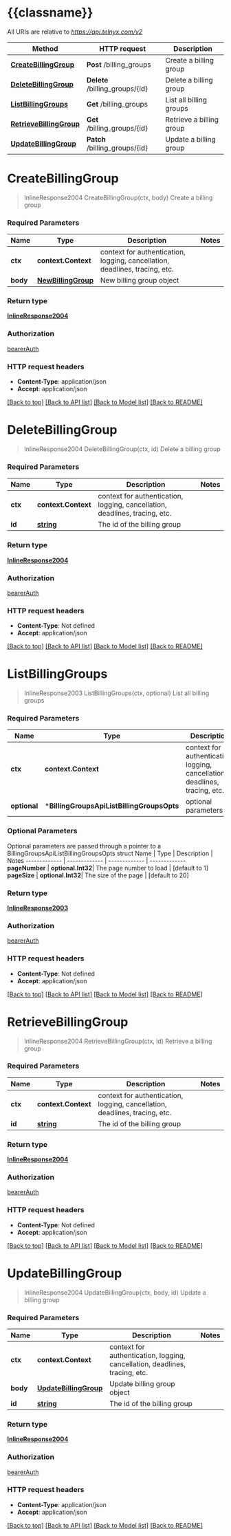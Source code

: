 # {{classname}}

All URIs are relative to *https://api.telnyx.com/v2*

Method | HTTP request | Description
------------- | ------------- | -------------
[**CreateBillingGroup**](BillingGroupsApi.md#CreateBillingGroup) | **Post** /billing_groups | Create a billing group
[**DeleteBillingGroup**](BillingGroupsApi.md#DeleteBillingGroup) | **Delete** /billing_groups/{id} | Delete a billing group
[**ListBillingGroups**](BillingGroupsApi.md#ListBillingGroups) | **Get** /billing_groups | List all billing groups
[**RetrieveBillingGroup**](BillingGroupsApi.md#RetrieveBillingGroup) | **Get** /billing_groups/{id} | Retrieve a billing group
[**UpdateBillingGroup**](BillingGroupsApi.md#UpdateBillingGroup) | **Patch** /billing_groups/{id} | Update a billing group

# **CreateBillingGroup**
> InlineResponse2004 CreateBillingGroup(ctx, body)
Create a billing group

### Required Parameters

Name | Type | Description  | Notes
------------- | ------------- | ------------- | -------------
 **ctx** | **context.Context** | context for authentication, logging, cancellation, deadlines, tracing, etc.
  **body** | [**NewBillingGroup**](NewBillingGroup.md)| New billing group object | 

### Return type

[**InlineResponse2004**](inline_response_200_4.md)

### Authorization

[bearerAuth](../README.md#bearerAuth)

### HTTP request headers

 - **Content-Type**: application/json
 - **Accept**: application/json

[[Back to top]](#) [[Back to API list]](../README.md#documentation-for-api-endpoints) [[Back to Model list]](../README.md#documentation-for-models) [[Back to README]](../README.md)

# **DeleteBillingGroup**
> InlineResponse2004 DeleteBillingGroup(ctx, id)
Delete a billing group

### Required Parameters

Name | Type | Description  | Notes
------------- | ------------- | ------------- | -------------
 **ctx** | **context.Context** | context for authentication, logging, cancellation, deadlines, tracing, etc.
  **id** | [**string**](.md)| The id of the billing group | 

### Return type

[**InlineResponse2004**](inline_response_200_4.md)

### Authorization

[bearerAuth](../README.md#bearerAuth)

### HTTP request headers

 - **Content-Type**: Not defined
 - **Accept**: application/json

[[Back to top]](#) [[Back to API list]](../README.md#documentation-for-api-endpoints) [[Back to Model list]](../README.md#documentation-for-models) [[Back to README]](../README.md)

# **ListBillingGroups**
> InlineResponse2003 ListBillingGroups(ctx, optional)
List all billing groups

### Required Parameters

Name | Type | Description  | Notes
------------- | ------------- | ------------- | -------------
 **ctx** | **context.Context** | context for authentication, logging, cancellation, deadlines, tracing, etc.
 **optional** | ***BillingGroupsApiListBillingGroupsOpts** | optional parameters | nil if no parameters

### Optional Parameters
Optional parameters are passed through a pointer to a BillingGroupsApiListBillingGroupsOpts struct
Name | Type | Description  | Notes
------------- | ------------- | ------------- | -------------
 **pageNumber** | **optional.Int32**| The page number to load | [default to 1]
 **pageSize** | **optional.Int32**| The size of the page | [default to 20]

### Return type

[**InlineResponse2003**](inline_response_200_3.md)

### Authorization

[bearerAuth](../README.md#bearerAuth)

### HTTP request headers

 - **Content-Type**: Not defined
 - **Accept**: application/json

[[Back to top]](#) [[Back to API list]](../README.md#documentation-for-api-endpoints) [[Back to Model list]](../README.md#documentation-for-models) [[Back to README]](../README.md)

# **RetrieveBillingGroup**
> InlineResponse2004 RetrieveBillingGroup(ctx, id)
Retrieve a billing group

### Required Parameters

Name | Type | Description  | Notes
------------- | ------------- | ------------- | -------------
 **ctx** | **context.Context** | context for authentication, logging, cancellation, deadlines, tracing, etc.
  **id** | [**string**](.md)| The id of the billing group | 

### Return type

[**InlineResponse2004**](inline_response_200_4.md)

### Authorization

[bearerAuth](../README.md#bearerAuth)

### HTTP request headers

 - **Content-Type**: Not defined
 - **Accept**: application/json

[[Back to top]](#) [[Back to API list]](../README.md#documentation-for-api-endpoints) [[Back to Model list]](../README.md#documentation-for-models) [[Back to README]](../README.md)

# **UpdateBillingGroup**
> InlineResponse2004 UpdateBillingGroup(ctx, body, id)
Update a billing group

### Required Parameters

Name | Type | Description  | Notes
------------- | ------------- | ------------- | -------------
 **ctx** | **context.Context** | context for authentication, logging, cancellation, deadlines, tracing, etc.
  **body** | [**UpdateBillingGroup**](UpdateBillingGroup.md)| Update billing group object | 
  **id** | [**string**](.md)| The id of the billing group | 

### Return type

[**InlineResponse2004**](inline_response_200_4.md)

### Authorization

[bearerAuth](../README.md#bearerAuth)

### HTTP request headers

 - **Content-Type**: application/json
 - **Accept**: application/json

[[Back to top]](#) [[Back to API list]](../README.md#documentation-for-api-endpoints) [[Back to Model list]](../README.md#documentation-for-models) [[Back to README]](../README.md)

